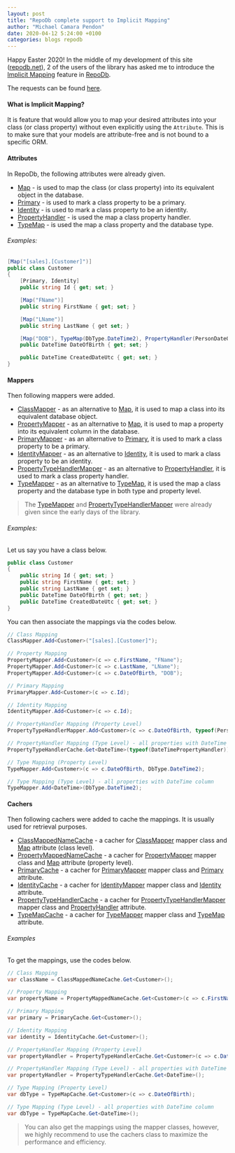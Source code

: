 ```yaml
---
layout: post
title: "RepoDb complete support to Implicit Mapping"
author: "Michael Camara Pendon"
date: 2020-04-12 5:24:00 +0100
categories: blogs repodb
---
```


Happy Easter 2020! In the middle of my development of this site ([repodb.net](http://repodb.net)), 2 of the users of the library has asked me to introduce the [Implicit Mapping](/feature/implicitmapping) feature in [RepoDb](https://github.com/mikependon/RepoDb).

The requests can be found [here](https://github.com/mikependon/RepoDb/issues/415).

#### What is Implicit Mapping?

It is feature that would allow you to map your desired attributes into your class (or class property) without even explicitly using the `Attribute`. This is to make sure that your models are attribute-free and is not bound to a specific ORM.

#### Attributes

In RepoDb, the following attributes were already given.

- [Map](/attribute/map) - is used to map the class (or class property) into its equivalent object in the database.
- [Primary](/attribute/primary) - is used to mark a class property to be a primary.
- [Identity](/attribute/identity) - is used to mark a class property to be an identity.
- [PropertyHandler](/attribute/propertyhandler) - is used the map a class property handler.
- [TypeMap](/attribute/typemap) - is used the map a class property and the database type.

###### Examples:

```csharp
[Map("[sales].[Customer]")]
public class Customer
{
    [Primary, Identity]
    public string Id { get; set; }

    [Map("FName")]
    public string FirstName { get; set; }

    [Map("LName")]
    public string LastName { get set; }

    [Map("DOB"), TypeMap(DbType.DateTime2), PropertyHandler(PersonDateOfBirthPropertyHandler)]
    public DateTime DateOfBirth { get; set; }

    public DateTime CreatedDateUtc { get; set; }
}
```

#### Mappers

Then following mappers were added.

- [ClassMapper](/mapper/typemapper) - as an alternative to [Map](/attribute/map), it is used to map a class into its equivalent database object.
- [PropertyMapper](/mapper/propertymapper) - as an alternative to [Map](/attribute/map), it is used to map a property into its equivalent column in the database.
- [PrimaryMapper](/mapper/primarymapper) - as an alternative to [Primary](/attribute/primary), it is used to mark a class property to be a primary.
- [IdentityMapper](/mapper/identitymapper) - as an alternative to [Identity](/attribute/identity), it is used to mark a class property to be an identity.
- [PropertyTypeHandlerMapper](/mapper/propertytypehandlermapper) - as an alternative to [PropertyHandler](/attribute/propertyhandler), it is used to mark a class property handler.
- [TypeMapper](/mapper/typemapper) - as an alternative to [TypeMap](/attribute/typemap), it is used the map a class property and the database type in both type and property level.

> The [TypeMapper](/mapper/typemapper) and [PropertyTypeHandlerMapper](/mapper/propertytypehandlermapper) were already given since the early days of the library. 

###### Examples:

Let us say you have a class below. 

```csharp
public class Customer
{
    public string Id { get; set; }
    public string FirstName { get; set; }
    public string LastName { get set; }
    public DateTime DateOfBirth { get; set; }
    public DateTime CreatedDateUtc { get; set; }
}
```

You can then associate the mappings via the codes below.

```csharp
// Class Mapping
ClassMapper.Add<Customer>("[sales].[Customer]");

// Property Mapping
PropertyMapper.Add<Customer>(c => c.FirstName, "FName");
PropertyMapper.Add<Customer>(c => c.LastName, "LName");
PropertyMapper.Add<Customer>(c => c.DateOfBirth, "DOB");

// Primary Mapping
PrimaryMapper.Add<Customer>(c => c.Id);

// Identity Mapping
IdentityMapper.Add<Customer>(c => c.Id);

// PropertyHandler Mapping (Property Level)
PropertyTypeHandlerMapper.Add<Customer>(c => c.DateOfBirth, typeof(PersonDateOfBirthPropertyHandler));

// PropertyHandler Mapping (Type Level) - all properties with DateTime column
PropertyTypeHandlerCache.Get<DateTime>(typeof(DateTimePropertyHandler));

// Type Mapping (Property Level)
TypeMapper.Add<Customer>(c => c.DateOfBirth, DbType.DateTime2);

// Type Mapping (Type Level) - all properties with DateTime column
TypeMapper.Add<DateTime>(DbType.DateTime2);
```

#### Cachers

Then following cachers were added to cache the mappings. It is usually used for retrieval purposes.

- [ClassMappedNameCache](/cacher/classmappednamecache) - a cacher for [ClassMapper](/mapper/typemapper) mapper class and [Map](/attribute/map) attribute (class level).
- [PropertyMappedNameCache](/cacher/propertymappednamecache) - a cacher for [PropertyMapper](/mapper/propertymapper) mapper class and [Map](/attribute/map) attribute (property level).
- [PrimaryCache](/cacher/primarycache) - a cacher for [PrimaryMapper](/mapper/primarymapper) mapper class and [Primary](/attribute/primary) attribute.
- [IdentityCache](/cacher/identitycache) - a cacher for [IdentityMapper](/mapper/identitymapper) mapper class and [Identity](/attribute/identity) attribute.
- [PropertyTypeHandlerCache](/cacher/propertytypehandlercache) - a cacher for [PropertyTypeHandlerMapper](/mapper/propertytypehandlermapper) mapper class and [PropertyHandler](/attribute/propertyhandler) attribute.
- [TypeMapCache](/cacher/typemapcache) - a cacher for [TypeMapper](/mapper/typemapper) mapper class and [TypeMap](/attribute/typemap) attribute.

###### Examples

To get the mappings, use the codes below.

```csharp
// Class Mapping
var className = ClassMappedNameCache.Get<Customer>();

// Property Mapping
var propertyName = PropertyMappedNameCache.Get<Customer>(c => c.FirstName);

// Primary Mapping
var primary = PrimaryCache.Get<Customer>();

// Identity Mapping
var identity = IdentityCache.Get<Customer>();

// PropertyHandler Mapping (Property Level)
var propertyHandler = PropertyTypeHandlerCache.Get<Customer>(c => c.DateOfBirth);

// PropertyHandler Mapping (Type Level) - all properties with DateTime column
var propertyHandler = PropertyTypeHandlerCache.Get<DateTime>();

// Type Mapping (Property Level)
var dbType = TypeMapCache.Get<Customer>(c => c.DateOfBirth);

// Type Mapping (Type Level) - all properties with DateTime column
var dbType = TypeMapCache.Get<DateTime>();
```

> You can also get the mappings using the mapper classes, however, we highly recommend to use the cachers class to maximize the performance and efficiency.